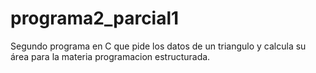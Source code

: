 # programa2_parcial1
Segundo programa en C que pide los datos de un triangulo y calcula su área para la materia programacion estructurada.
